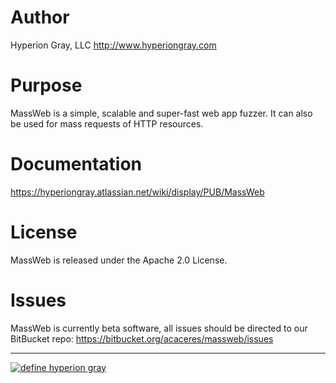 # Author

Hyperion Gray, LLC
http://www.hyperiongray.com

# Purpose

MassWeb is a simple, scalable and super-fast web app fuzzer. It can also be used for mass requests of HTTP resources.

# Documentation

https://hyperiongray.atlassian.net/wiki/display/PUB/MassWeb

# License

MassWeb is released under the Apache 2.0 License.

# Issues

MassWeb is currently beta software, all issues should be directed to our BitBucket repo: https://bitbucket.org/acaceres/massweb/issues

---

[![define hyperion gray](https://hyperiongray.s3.amazonaws.com/define-hg.svg)](https://hyperiongray.com/?pk_campaign=github&pk_kwd=massweb "Hyperion Gray")
